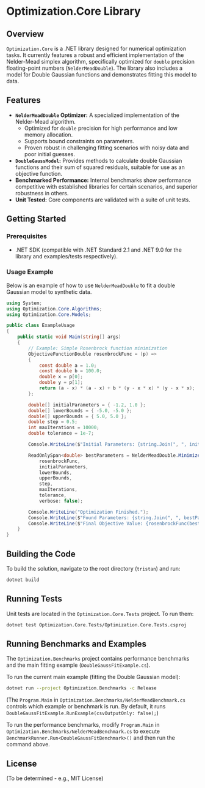 # Optimization.Core Library

## Overview

`Optimization.Core` is a .NET library designed for numerical optimization tasks. It currently features a robust and efficient implementation of the Nelder-Mead simplex algorithm, specifically optimized for `double` precision floating-point numbers (`NelderMeadDouble`). The library also includes a model for Double Gaussian functions and demonstrates fitting this model to data.

## Features

*   **`NelderMeadDouble` Optimizer:** A specialized implementation of the Nelder-Mead algorithm.
    *   Optimized for `double` precision for high performance and low memory allocation.
    *   Supports bound constraints on parameters.
    *   Proven robust in challenging fitting scenarios with noisy data and poor initial guesses.
*   **`DoubleGaussModel`:** Provides methods to calculate double Gaussian functions and their sum of squared residuals, suitable for use as an objective function.
*   **Benchmarked Performance:** Internal benchmarks show performance competitive with established libraries for certain scenarios, and superior robustness in others.
*   **Unit Tested:** Core components are validated with a suite of unit tests.

## Getting Started

### Prerequisites

*   .NET SDK (compatible with .NET Standard 2.1 and .NET 9.0 for the library and examples/tests respectively).

### Usage Example

Below is an example of how to use `NelderMeadDouble` to fit a double Gaussian model to synthetic data.

```csharp
using System;
using Optimization.Core.Algorithms;
using Optimization.Core.Models;

public class ExampleUsage
{
    public static void Main(string[] args)
    {
        // Example: Simple Rosenbrock function minimization
        ObjectiveFunctionDouble rosenbrockFunc = (p) =>
        {
            const double a = 1.0;
            const double b = 100.0;
            double x = p[0];
            double y = p[1];
            return (a - x) * (a - x) + b * (y - x * x) * (y - x * x);
        };

        double[] initialParameters = { -1.2, 1.0 };
        double[] lowerBounds = { -5.0, -5.0 };
        double[] upperBounds = { 5.0, 5.0 };
        double step = 0.5;
        int maxIterations = 10000;
        double tolerance = 1e-7;

        Console.WriteLine($"Initial Parameters: {string.Join(", ", initialParameters)}");

        ReadOnlySpan<double> bestParameters = NelderMeadDouble.Minimize(
            rosenbrockFunc,
            initialParameters,
            lowerBounds,
            upperBounds,
            step,
            maxIterations,
            tolerance,
            verbose: false);

        Console.WriteLine("Optimization Finished.");
        Console.WriteLine($"Found Parameters: {string.Join(", ", bestParameters.ToArray())}");
        Console.WriteLine($"Final Objective Value: {rosenbrockFunc(bestParameters):E3}");
    }
}
```

## Building the Code

To build the solution, navigate to the root directory (`tristan`) and run:

```bash
dotnet build
```

## Running Tests

Unit tests are located in the `Optimization.Core.Tests` project. To run them:

```bash
dotnet test Optimization.Core.Tests/Optimization.Core.Tests.csproj
```

## Running Benchmarks and Examples

The `Optimization.Benchmarks` project contains performance benchmarks and the main fitting example (`DoubleGaussFitExample.cs`). 

To run the current main example (fitting the Double Gaussian model):
```bash
dotnet run --project Optimization.Benchmarks -c Release
```
(The `Program.Main` in `Optimization.Benchmarks/NelderMeadBenchmark.cs` controls which example or benchmark is run. By default, it runs `DoubleGaussFitExample.RunExample(csvOutputOnly: false);`)

To run the performance benchmarks, modify `Program.Main` in `Optimization.Benchmarks/NelderMeadBenchmark.cs` to execute `BenchmarkRunner.Run<DoubleGaussFitBenchmark>()` and then run the command above.

## License

(To be determined - e.g., MIT License) 